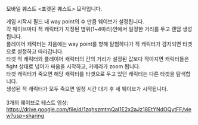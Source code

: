 모바일 퀘스트 <포켓몬 퀘스트> 모작입니다.

게임 시작시 필드 내 way point의 수 만큼 웨이브가 설정됩니다.\
각 웨이브마다 적 캐릭터가 지정된 범위(1~4마리)안에서 일정한 거리를 두고 랜덤 생성됩니다.\
플레이어 캐릭터는 처음에는 way point를 향해 탐험하다가 적 캐릭터가 감지되면 타겟으로 설정하고 따라갑니다.\
타겟 적 캐릭터와 플레이어 캐릭터의 간의 거리가 설정된 값보다 작아지면 캐릭터들은 fight 상태로 넘어가 싸움을 시작하고, 카메라가 zoom 됩니다.\
타겟 캐릭터가 죽으면 해당 캐릭터를 타겟으로 두고 있던 캐릭터는 다른 타겟을 탐색합니다.\
생성된 적 캐릭터가 모두 죽으면 일정 시간 대기 후 새 웨이브가 시작됩니다.\
\
3개의 웨이브로 테스트 영상:
https://drive.google.com/file/d/1zqhszmtmQaI1E2x2aJz18EtYNdOQytFF/view?usp=sharing
